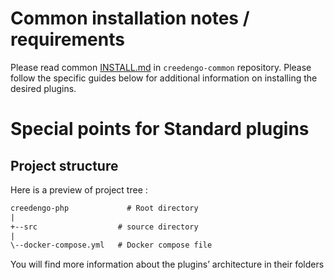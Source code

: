 Common installation notes / requirements
========================================

Please read common [INSTALL.md](https://github.com/green-code-initiative/creedengo-common/blob/main/doc/INSTALL.md)
in `creedengo-common` repository. Please follow the specific guides below for additional information on installing the
desired plugins.

Special points for Standard plugins
=================================

Project structure
-----------------

Here is a preview of project tree :

```txt
creedengo-php             # Root directory
|
+--src                  # source directory
|
\--docker-compose.yml   # Docker compose file
```

You will find more information about the plugins’ architecture in their folders
